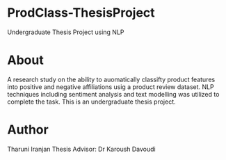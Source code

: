 # ProdClass-ThesisProject
Undergraduate Thesis Project using NLP


# About
A research study on the ability to auomatically classifty product features into positive and negative affiliations usig a product review dataset. 
NLP techniques including sentiment analysis and text modelling was utilized to complete the task. 
This is an undergraduate thesis project. 


# Author
Tharuni Iranjan
Thesis Advisor: Dr Karoush Davoudi
